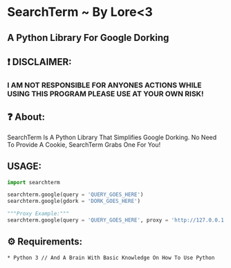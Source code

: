 # SearchTerm ~ By Lore<3

## A Python Library For Google Dorking




## ❗️ DISCLAIMER:
### I AM NOT RESPONSIBLE FOR ANYONES ACTIONS WHILE USING THIS PROGRAM PLEASE USE AT YOUR OWN RISK!


## ❓ About:
SearchTerm Is A Python Library That Simplifies Google Dorking. No Need To Provide A Cookie, SearchTerm Grabs One For You!

## USAGE:
```python
import searchterm

searchterm.google(query = 'QUERY_GOES_HERE')
searchterm.google(gdork = 'DORK_GOES_HERE')

"""Proxy Example:"""
searchterm.google(query = 'QUERY_GOES_HERE', proxy = 'http://127.0.0.1:8080')
```



## ⚙️ Requirements:

```bash
* Python 3 // And A Brain With Basic Knowledge On How To Use Python
```
